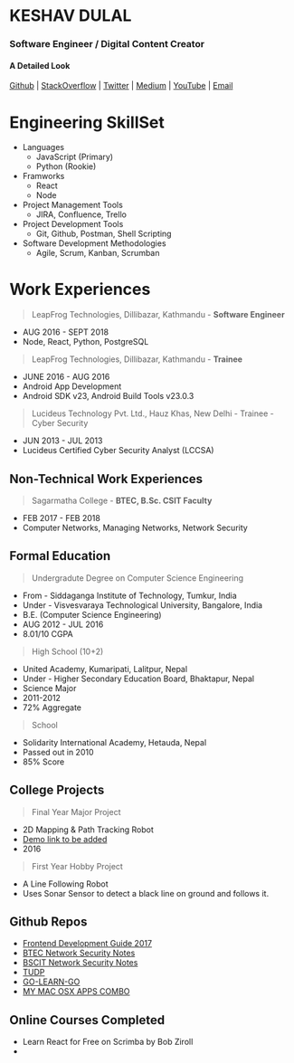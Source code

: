 <!-- ![fit inline right](https://pbs.twimg.com/profile_images/803935588197879809/MXQjtCVo_400x400.jpg) -->

# KESHAV DULAL

### Software Engineer / Digital Content Creator

#### A Detailed Look

[Github](https://github.com/Keshavdulal) | [StackOverflow](https://stackoverflow.com/users/3556531/keshavdulal?tab=profile) | [Twitter](https://twitter.com/keshavdulal) | [Medium](https://medium.com/@keshavdulal) | [YouTube](https://www.youtube.com/keshavdulal) | [Email](mailto:keshav.dulal@gmail.com)

<!-- ## TL;DR -->
<!-- JavaScript Web Developer  Tech Enthusiast, , Former College Instructor,  Photographer, Guitarist, Avid Reader, Wonderer, Minimalist -->

# Engineering SkillSet

- Languages
  - JavaScript (Primary)
  - Python (Rookie)
- Framworks
  - React
  - Node
- Project Management Tools
  - JIRA, Confluence, Trello
- Project Development Tools
  - Git, Github, Postman, Shell Scripting
- Software Development Methodologies
  - Agile, Scrum, Kanban, Scrumban

# Work Experiences

> LeapFrog Technologies, Dillibazar, Kathmandu - **Software Engineer**
  - AUG 2016 - SEPT 2018
  - Node, React, Python, PostgreSQL

> LeapFrog Technologies, Dillibazar, Kathmandu - **Trainee**
  - JUNE 2016 - AUG 2016
  - Android App Development
  - Android SDK v23, Android Build Tools v23.0.3

> Lucideus Technology Pvt. Ltd., Hauz Khas, New Delhi - Trainee - Cyber Security
  - JUN 2013 - JUL 2013
  - Lucideus Certified Cyber Security Analyst (LCCSA)

## Non-Technical Work Experiences

> Sagarmatha College - **BTEC, B.Sc. CSIT Faculty**
  - FEB  2017 - FEB 2018
  - Computer Networks, Managing Networks, Network Security

## Formal Education

> Undergradute Degree on Computer Science Engineering
  - From - Siddaganga Institute of Technology, Tumkur, India 
  - Under - Visvesvaraya Technological University, Bangalore, India
  - B.E. (Computer Science Engineering)
  - AUG  2012 - JUL 2016
  - 8.01/10 CGPA

> High School (10+2)
  - United Academy, Kumaripati, Lalitpur, Nepal
  - Under - Higher Secondary Education Board, Bhaktapur, Nepal
  - Science Major
  - 2011-2012
  - 72% Aggregate

> School
  - Solidarity International Academy, Hetauda, Nepal
  - Passed out in 2010
  - 85% Score

## College Projects

> Final Year Major Project
  - 2D Mapping & Path Tracking Robot
  - [Demo link to be added]()
  - 2016
 
 > First Year Hobby Project
  - A Line Following Robot
  - Uses Sonar Sensor to detect a black line on ground and follows it.

## Github Repos

- [Frontend Development Guide 2017](https://github.com/Keshavdulal/Frontend-development-guide-2017)
- [BTEC Network Security Notes](https://github.com/Keshavdulal/btec-network-security-notes)
- [BSCIT Network Security Notes](https://github.com/Keshavdulal/bscit-network-security-notes)
- [TUDP](https://github.com/Keshavdulal/tudp)
- [GO-LEARN-GO](https://github.com/Keshavdulal/go-learn-go)
- [MY MAC OSX APPS COMBO](https://github.com/Keshavdulal/my-mac-osx-app-combo)


## Online Courses Completed
- Learn React for Free on Scrimba by Bob Ziroll
- 










